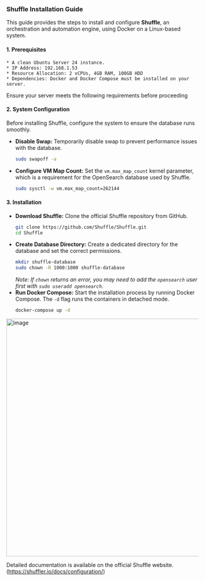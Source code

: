 ### **Shuffle Installation Guide**

This guide provides the steps to install and configure **Shuffle**, an orchestration and automation engine, using Docker on a Linux-based system.

#### **1. Prerequisites**

    * A clean Ubuntu Server 24 instance.
    * IP Address: 192.168.1.53
    * Resource Allocation: 2 vCPUs, 4GB RAM, 100GB HDD
    * Dependencies: Docker and Docker Compose must be installed on your server.
    
Ensure your server meets the following requirements before proceeding

#### **2. System Configuration**

Before installing Shuffle, configure the system to ensure the database runs smoothly.

  * **Disable Swap:** Temporarily disable swap to prevent performance issues with the database.
    ```bash
    sudo swapoff -a
    ```
  * **Configure VM Map Count:** Set the `vm.max_map_count` kernel parameter, which is a requirement for the OpenSearch database used by Shuffle.
    ```bash
    sudo sysctl -w vm.max_map_count=262144
    ```

#### **3. Installation**

  * **Download Shuffle:** Clone the official Shuffle repository from GitHub.
    ```bash
    git clone https://github.com/Shuffle/Shuffle.git
    cd Shuffle
    ```
  * **Create Database Directory:** Create a dedicated directory for the database and set the correct permissions.
    ```bash
    mkdir shuffle-database
    sudo chown -R 1000:1000 shuffle-database
    ```
    *Note: If `chown` returns an error, you may need to add the `opensearch` user first with `sudo useradd opensearch`.*
  * **Run Docker Compose:** Start the installation process by running Docker Compose. The `-d` flag runs the containers in detached mode.
    ```bash
    docker-compose up -d
    ```

<img width="751" height="621" alt="image" src="https://github.com/user-attachments/assets/c706218a-0d58-4498-a4ba-ec979d22a50f" />


Detailed documentation is available on the official Shuffle website. (https://shuffler.io/docs/configuration/)


